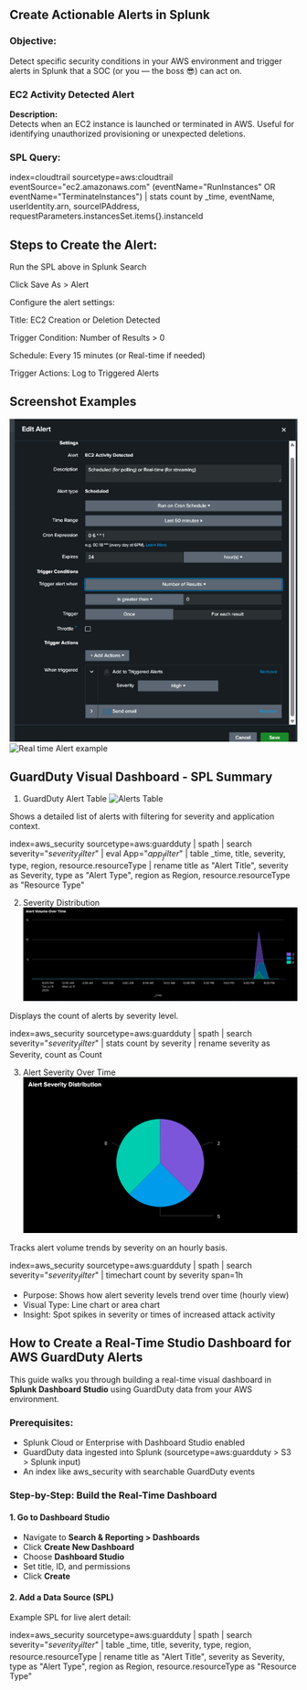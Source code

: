 ## Create Actionable Alerts in Splunk

###  Objective:
Detect specific security conditions in your AWS environment and trigger alerts in Splunk that a SOC (or you — the boss 😎) can act on.


### EC2 Activity Detected Alert

**Description:**  
Detects when an EC2 instance is launched or terminated in AWS. Useful for identifying unauthorized provisioning or unexpected deletions.


### SPL Query:

index=cloudtrail sourcetype=aws:cloudtrail eventSource="ec2.amazonaws.com"
(eventName="RunInstances" OR eventName="TerminateInstances")
| stats count by _time, eventName, userIdentity.arn, sourceIPAddress, requestParameters.instancesSet.items{}.instanceId

## Steps to Create the Alert:
Run the SPL above in Splunk Search

Click Save As > Alert

Configure the alert settings:

Title: EC2 Creation or Deletion Detected

Trigger Condition: Number of Results > 0

Schedule: Every 15 minutes (or Real-time if needed)

Trigger Actions: Log to Triggered Alerts

## Screenshot Examples

![EC2 Activity Detected](docs/EC2EditAlert.png)
![Real time Alert example](docs/EC2activitydetected.png)


## GuardDuty Visual Dashboard - SPL Summary

1. GuardDuty Alert Table
![Alerts Table](docs/GuardDutyAlertTable.png)

Shows a detailed list of alerts with filtering for severity and application context.

index=aws_security sourcetype=aws:guardduty
| spath
| search severity="$severity_filter$"
| eval App="$app_filter$"
| table _time, title, severity, type, region, resource.resourceType
| rename title as "Alert Title", severity as Severity, type as "Alert Type", region as Region, resource.resourceType as "Resource Type"

2. Severity Distribution
   ![Alert Severity Alert](docs/AlertOverTime.png)
 
 Displays the count of alerts by severity level.
 
index=aws_security sourcetype=aws:guardduty
| spath
| search severity="$severity_filter$"
| stats count by severity
| rename severity as Severity, count as Count


3. Alert Severity Over Time
 ![Alert Severity Alert](docs/AlertSeverityAlert.png)

Tracks alert volume trends by severity on an hourly basis.

index=aws_security sourcetype=aws:guardduty
| spath
| search severity="$severity_filter$"
| timechart count by severity span=1h

- Purpose: Shows how alert severity levels trend over time (hourly view)
- Visual Type: Line chart or area chart
- Insight: Spot spikes in severity or times of increased attack activity


##  How to Create a Real-Time Studio Dashboard for AWS GuardDuty Alerts

This guide walks you through building a real-time visual dashboard in **Splunk Dashboard Studio** using GuardDuty data from your AWS environment.

### Prerequisites:
- Splunk Cloud or Enterprise with Dashboard Studio enabled
- GuardDuty data ingested into Splunk (sourcetype=aws:guardduty > S3 > Splunk input)
- An index like aws_security with searchable GuardDuty events


###  Step-by-Step: Build the Real-Time Dashboard

#### 1. Go to Dashboard Studio
- Navigate to **Search & Reporting > Dashboards**
- Click **Create New Dashboard**
- Choose **Dashboard Studio**
- Set title, ID, and permissions
- Click **Create**


####  2. Add a Data Source (SPL)
Example SPL for live alert detail:

index=aws_security sourcetype=aws:guardduty
| spath
| search severity="$severity_filter$"
| table _time, title, severity, type, region, resource.resourceType
| rename title as "Alert Title", severity as Severity, type as "Alert Type", region as Region, resource.resourceType as "Resource Type"
